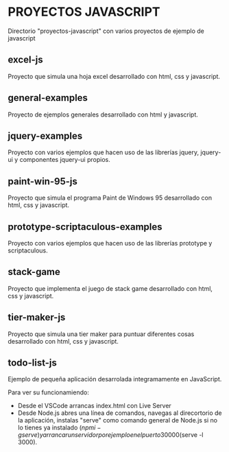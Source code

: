 # PROYECTOS JAVASCRIPT
Directorio "proyectos-javascript" con varios proyectos de ejemplo de javascript

## excel-js 
Proyecto que simula una hoja excel desarrollado con html, css y javascript.

## general-examples
Proyecto de ejemplos generales desarrollado con html y javascript.

## jquery-examples
Proyecto con varios ejemplos que hacen uso de las librerías jquery, jquery-ui y componentes jquery-ui propios.

## paint-win-95-js 
Proyecto que simula el programa Paint de Windows 95 desarrollado con html, css y javascript.

## prototype-scriptaculous-examples 
Proyecto con varios ejemplos que hacen uso de las librerías prototype y scriptaculous.

## stack-game
Proyecto que implementa el juego de stack game desarrollado con html, css y javascript.

## tier-maker-js 
Proyecto que simula una tier maker para puntuar diferentes cosas desarrollado con html, css y javascript.

## todo-list-js
Ejemplo de pequeña aplicación desarrolada integramamente en JavaScript.

Para ver su funcionamiendo:
- Desde el VSCode arrancas index.html con Live Server
- Desde Node.js abres una línea de comandos, navegas al direcortorio de la aplicación, instalas "serve" como comando general de Node.js si no lo tienes ya instalado ($npm i -g serve) y arrancar un servidor por ejemplo en el puerto 30000 ($serve -l 3000).